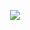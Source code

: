 <p align="center">
  <img src="https://pbs.twimg.com/profile_banners/1287491523370717185/1713614285/1500x500">
</p>
